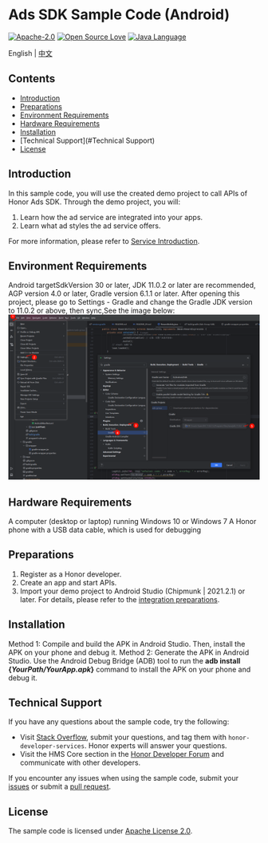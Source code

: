 # Ads SDK Sample Code (Android)
[![Apache-2.0](https://img.shields.io/badge/license-Apache-blue)](http://www.apache.org/licenses/LICENSE-2.0)
[![Open Source Love](https://img.shields.io/static/v1?label=Open%20Source&message=%E2%9D%A4%EF%B8%8F&color=green)](https://github.com/HONORDevelopers/AdSdk-Alliance-demo?tab=readme-ov-file)
[![Java Language](https://img.shields.io/badge/language-java-green.svg)](https://www.java.com/en/)

English | [中文](README_ZH.md)

## Contents

 * [Introduction](#Introduction)
 * [Preparations](#Preparations)
 * [Environment Requirements](#Environment-Requirements)
 * [Hardware Requirements](#Hardware-Requirements)
 * [Installation](#Installation)
 * [Technical Support](#Technical Support)
 * [License](#License)

## Introduction

In this sample code, you will use the created demo project to call APIs of Honor Ads SDK. Through the demo project, you will:
1.	Learn how the ad service are integrated into your apps.	
2.	Learn what ad styles the ad service offers.

For more information, please refer to
[Service Introduction](https://developer.honor.com/cn/docs/20030/guides/document-updates).

## Environment Requirements

Android targetSdkVersion 30 or later, JDK 11.0.2 or later are recommended, AGP version 4.0 or later, Gradle version 6.1.1 or later.
After opening this project, please go to Settings - Gradle and change the Gradle JDK version to 11.0.2 or above, then sync,See the image below:
![setjdk](./img/change-jdk-version.png)


## Hardware Requirements

A computer (desktop or laptop) running Windows 10 or Windows 7
A Honor phone with a USB data cable, which is used for debugging

## Preparations
1.	Register as a Honor developer.
2.	Create an app and start APIs.
3.	Import your demo project to Android Studio (Chipmunk | 2021.2.1) or later.  For details, please refer to the [integration preparations](https://developer.honor.com/cn/docs/20030/guides/maven-repository-configuration-guide).


## Installation
Method 1: Compile and build the APK in Android Studio. Then, install the APK on your phone and debug it.
Method 2: Generate the APK in Android Studio. Use the Android Debug Bridge (ADB) tool to run the **adb install {*YourPath/YourApp.apk*}** command to install the APK on your phone and debug it.

## Technical Support

If you have any questions about the sample code, try the following:
- Visit [Stack Overflow](https://stackoverflow.com/questions/tagged/honor-developer-services?tab=Votes), submit your questions, and tag them with `honor-developer-services`. Honor experts will answer your questions.
- Visit the HMS Core section in the [Honor Developer Forum](https://developer.honor.com/cn/forum/?navation=dh11614886576872095748%2F1) and communicate with other developers.

If you encounter any issues when using the sample code, submit your [issues](https://github.com/HONORDevelopers/AdSdk-Alliance-demo/issues) or submit a [pull request](https://github.com/HONORDevelopers/AdSdk-Alliance-demo/pulls).

## License
The sample code is licensed under [Apache License 2.0](http://www.apache.org/licenses/LICENSE-2.0).